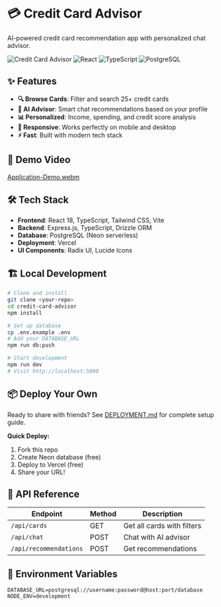 # 💳 Credit Card Advisor

AI-powered credit card recommendation app with personalized chat advisor.

![Credit Card Advisor](https://img.shields.io/badge/Status-Ready%20for%20Deployment-green)
![React](https://img.shields.io/badge/React-18-blue)
![TypeScript](https://img.shields.io/badge/TypeScript-5-blue)
![PostgreSQL](https://img.shields.io/badge/Database-PostgreSQL-blue)

## ✨ Features

- **🔍 Browse Cards**: Filter and search 25+ credit cards
- **🤖 AI Advisor**: Smart chat recommendations based on your profile
- **📊 Personalized**: Income, spending, and credit score analysis
- **📱 Responsive**: Works perfectly on mobile and desktop
- **⚡ Fast**: Built with modern tech stack

## 🚀 Demo Video

[Application-Demo.webm](https://github.com/user-attachments/assets/822320b1-f4c8-4a6a-894b-9073dbe89633)


## 🛠️ Tech Stack

- **Frontend**: React 18, TypeScript, Tailwind CSS, Vite
- **Backend**: Express.js, TypeScript, Drizzle ORM
- **Database**: PostgreSQL (Neon serverless)
- **Deployment**: Vercel
- **UI Components**: Radix UI, Lucide Icons

## 🏗️ Local Development

```bash
# Clone and install
git clone <your-repo>
cd credit-card-advisor
npm install

# Set up database
cp .env.example .env
# Add your DATABASE_URL
npm run db:push

# Start development
npm run dev
# Visit http://localhost:5000
```

## 📦 Deploy Your Own

Ready to share with friends? See [DEPLOYMENT.md](./DEPLOYMENT.md) for complete setup guide.

**Quick Deploy:**
1. Fork this repo
2. Create Neon database (free)
3. Deploy to Vercel (free)
4. Share your URL!

## 🔧 API Reference

| Endpoint | Method | Description |
|----------|--------|-------------|
| `/api/cards` | GET | Get all cards with filters |
| `/api/chat` | POST | Chat with AI advisor |
| `/api/recommendations` | POST | Get recommendations |

## 📄 Environment Variables

```env
DATABASE_URL=postgresql://username:password@host:port/database
NODE_ENV=development
```

